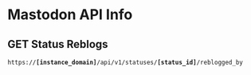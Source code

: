 # Mastodon API Info
## GET Status Reblogs 
`https://`**`[instance_domain]`**`/api/v1/statuses/`**`[status_id]`**`/reblogged_by`
